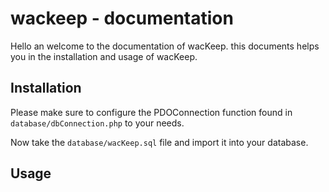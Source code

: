 # wackeep - documentation

Hello an welcome to the documentation of wacKeep.
this documents helps you in the installation and usage of wacKeep.

## Installation

Please make sure to configure the PDOConnection function found in `database/dbConnection.php` to your needs.

Now take the `database/wacKeep.sql` file and import it into your database.


## Usage
